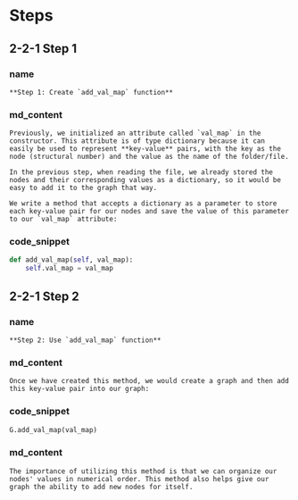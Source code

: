 <!--title={Initializing the Graph: Adding the Values Explained}-->

<!--badges={Python:15,Algorithms:30}-->

<!--concepts={directedGraphs, introToGraphs, useOfGraphs}-->

# Steps

## 2-2-1 Step 1

### name

```
**Step 1: Create `add_val_map` function**
```

### md_content

```
Previously, we initialized an attribute called `val_map` in the constructor. This attribute is of type dictionary because it can easily be used to represent **key-value** pairs, with the key as the node (structural number) and the value as the name of the folder/file.

In the previous step, when reading the file, we already stored the nodes and their corresponding values as a dictionary, so it would be easy to add it to the graph that way.

We write a method that accepts a dictionary as a parameter to store each key-value pair for our nodes and save the value of this parameter to our `val_map` attribute:
```

### code_snippet

```python
def add_val_map(self, val_map):
	self.val_map = val_map
```

## 2-2-1 Step 2

### name

```
**Step 2: Use `add_val_map` function**
```

### md_content

```
Once we have created this method, we would create a graph and then add this key-value pair into our graph:
```

### code_snippet

```python
G.add_val_map(val_map)
```

### md_content

```
The importance of utilizing this method is that we can organize our nodes' values in numerical order. This method also helps give our graph the ability to add new nodes for itself.
```

### 

